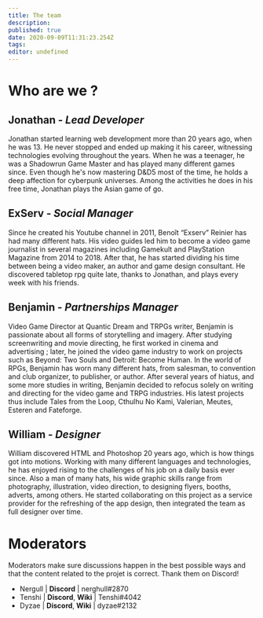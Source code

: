 ```yaml
---
title: The team
description: 
published: true
date: 2020-09-09T11:31:23.254Z
tags: 
editor: undefined
---
```


# Who are we ?
## Jonathan - *Lead Developer*
Jonathan started learning web development more than 20 years ago, when he was 13. He never stopped and ended up making it his career, witnessing technologies evolving throughout the years. When he was a teenager, he was a Shadowrun Game Master and has played many different games since. Even though he's now mastering D&D5 most of the time, he holds a deep affection for cyberpunk universes. Among the activities he does in his free time, Jonathan plays the Asian game of go.

## ExServ - *Social Manager*
Since he created his Youtube channel in 2011, Benoît “Exserv” Reinier has had many different hats. His video guides led him to become a video game journalist in several magazines including Gamekult and PlayStation Magazine from 2014 to 2018. After that, he has started dividing his time between being a video maker, an author and game design consultant. He discovered tabletop rpg quite late, thanks to Jonathan, and plays every week with his friends.

## Benjamin - *Partnerships Manager*
Video Game Director at Quantic Dream and TRPGs writer, Benjamin is passionate about all forms of storytelling and imagery. After studying screenwriting and movie directing, he first worked in cinema and advertising ; later, he joined the video game industry to work on projects such as Beyond: Two Souls and Detroit: Become Human. In the world of RPGs, Benjamin has worn many different hats, from salesman, to convention and club organizer, to publisher, or author. After several years of hiatus, and some more studies in writing, Benjamin decided to refocus solely on writing and directing for the video game and TRPG industries. His latest projects thus include Tales from the Loop, Cthulhu No Kami, Valerian, Meutes, Esteren and Fateforge.

## William - *Designer*
William discovered HTML and Photoshop 20 years ago, which is how things got into motions. Working with many different languages and technologies, he has enjoyed rising to the challenges of his job on a daily basis ever since. Also a man of many hats, his wide graphic skills range from photography, illustration, video direction, to designing flyers, booths, adverts, among others. He started collaborating on this project as a service provider for the refreshing of the app design, then integrated the team as full designer over time.

# Moderators
Moderators make sure discussions happen in the best possible ways and that the content related to the projet is correct. Thank them on Discord!
 - Nergull | **Discord** | nerghull#2870
 - Tenshi | **Discord**, **Wiki** | Tenshi#4042
 - Dyzae | **Discord**, **Wiki** | dyzae#2132